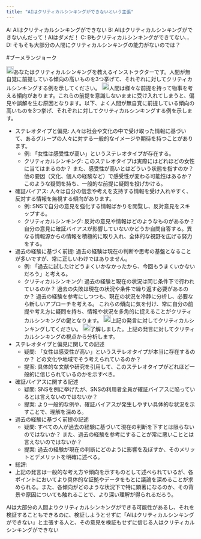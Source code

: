 ```yaml
---
title: "AIはクリティカルシンキングができないという主張"
---
```


A: AIはクリティカルシンキングができない
B: AIはクリティカルシンキングができないんだって！AIはダメだ！
C: Bもクリティカルシンキングができてない…
D: そもそも大部分の人間にクリティカルシンキングの能力がないのでは？

#ブーメランジョーク

<img src='https://scrapbox.io/api/pages/nishio/nishio/icon' alt='nishio.icon' height="19.5"/>あなたはクリティカルシンキングを教えるインストラクターです。人間が無自覚に前提している傾向の高いものを3つ挙げて、それぞれに対してクリティカルシンキングする例を示してください。
<img src='https://scrapbox.io/api/pages/nishio/gpt/icon' alt='gpt.icon' height="19.5"/>人間は様々な前提を持って物事を考える傾向があります。これらの前提を意識しないままに受け入れてしまうと、偏見や誤解を生む原因となります。以下、よく人間が無自覚に前提している傾向の高いものを3つ挙げ、それぞれに対してクリティカルシンキングする例を示します。
- ステレオタイプと偏見: 人々は社会や文化の中で受け取った情報に基づいて、あるグループの人々に対する一般的なイメージや期待を持つことがあります。
    - 例: 「女性は感受性が高い」というステレオタイプが存在する。
    - クリティカルシンキング: このステレオタイプは実際にはどれほどの女性に当てはまるのか？ また、感受性が高いとはどういう状態を指すのか？ 他の要因（文化、個人の経験など）で感受性が変わる可能性はあるか？ このような疑問を持ち、一般的な前提に疑問を投げかける。
- 確証バイアス: 人々は自分の信念や考えを支持する情報を受け入れやすく、反対する情報を無視する傾向があります。
    - 例: SNSで自分の意見を強化する情報ばかりを閲覧し、反対意見をスキップする。
    - クリティカルシンキング: 反対の意見や情報はどのようなものがあるか？ 自分の意見に確証バイアスが影響していないかどうか自問自答する。異なる情報源からの情報を積極的に取り入れ、全体的な視野を広げる努力をする。
- 過去の経験に基づく前提: 過去の経験は現在の判断や思考の基盤となることが多いですが、常に正しいわけではありません。
    - 例: 「過去に試したけどうまくいかなかったから、今回もうまくいかないだろう」と考える。
    - クリティカルシンキング: 過去の経験と現在の状況は同じ条件下で行われているのか？ 過去の失敗は現在の状況や条件で繰り返す必要があるのか？ 過去の経験を参考にしつつも、現在の状況を冷静に分析し、必要なら新しいアプローチを考える。
これらの傾向に気を付け、常に自分の前提や考え方に疑問を持ち、情報や状況を多角的に捉えることがクリティカルシンキングの鍵となります。
<img src='https://scrapbox.io/api/pages/nishio/nishio/icon' alt='nishio.icon' height="19.5"/>上記の発言に対してクリティカルシンキングしてください。
<img src='https://scrapbox.io/api/pages/nishio/gpt/icon' alt='gpt.icon' height="19.5"/>了解しました。上記の発言に対してクリティカルシンキングの視点から分析します。
- ステレオタイプと偏見に関しての記述
    - 疑問: 「女性は感受性が高い」というステレオタイプが本当に存在するのか？ どの文化や地域でそう考えられているのか？
    - 提案: 具体的な文献や研究を引用して、このステレオタイプがどれほど一般的に信じられているのかを示すべき。
- 確証バイアスに関する記述
    - 疑問: SNSを例に挙げたが、SNSの利用者全員が確証バイアスに陥っているとは言えないのではないか？
    - 提案: より一般的な例や、確証バイアスが発生しやすい具体的な状況を示すことで、理解を深める。
- 過去の経験に基づく前提の記述
    - 疑問: すべての人が過去の経験に基づいて現在の判断を下すとは限らないのではないか？ また、過去の経験を参考にすることが常に悪いこととは言えないのではないか？
    - 提案: 過去の経験が現在の判断にどのように影響を及ぼすか、そのメリットとデメリットを明確に述べる。
- 総評:
- 上記の発言は一般的な考え方や傾向を示すものとして述べられているが、各ポイントにおいてより具体的な証拠やデータをもとに議論を深めることが求められる。また、各傾向がどのような状況下で特に顕著になるのか、その背景や原因についても触れることで、より深い理解が得られるだろう。


AIは大部分の人間よりクリティカルシンキングができる可能性があるし、それを検証することもできるのに、検証しようとせずに「AIはクリティカルシンキングができない」と主張する人と、その意見を検証もせずに信じる人はクリティカルシンキングができない
